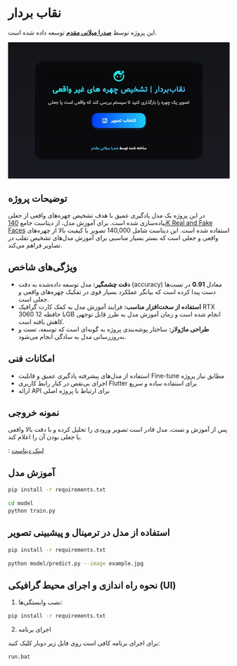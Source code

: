# نقاب بردار

این پروژه توسط **[صدرا میلانی مقدم](https://sadramilani.ir)** توسعه داده شده است.

![neghabbardar.jpg](media/neghabbardar.jpg)

## توضیحات پروژه

در این پروژه یک مدل یادگیری عمیق با هدف تشخیص چهره‌های واقعی از جعلی پیاده‌سازی شده است. برای آموزش مدل، از دیتاست جامع [140K Real and Fake Faces](https://www.kaggle.com/datasets/xhlulu/140k-real-and-fake-faces) استفاده شده است. این دیتاست شامل 140,000 تصویر با کیفیت بالا از چهره‌های واقعی و جعلی است که بستر بسیار مناسبی برای آموزش مدل‌های تشخیص تقلب در تصاویر فراهم می‌کند.

## ویژگی‌های شاخص

- **دقت چشمگیر:** مدل توسعه داده‌شده به دقت (accuracy) معادل **0.91** در تست‌ها دست پیدا کرده است که بیانگر عملکرد بسیار قوی در تفکیک چهره‌های واقعی و جعلی است.
- **استفاده از سخت‌افزار مناسب:** فرایند آموزش مدل به کمک کارت گرافیک RTX 3060 با حافظه 12GB انجام شده است و زمان آموزش مدل به طرز قابل توجهی کاهش یافته است.
- **طراحی ماژولار:** ساختار پوشه‌بندی پروژه به گونه‌ای است که توسعه، تست و به‌روزرسانی مدل به سادگی انجام می‌شود.


## امکانات فنی

- استفاده از مدل‌های پیشرفته یادگیری عمیق و قابلیت Fine-tune مطابق نیاز پروژه
- اجرای بی‌نقص در کنار رابط کاربری Flutter برای استفاده ساده و سریع
- ارائه API برای ارتباط با پروژه اصلی

## نمونه خروجی

پس از آموزش و تست، مدل قادر است تصویر ورودی را تحلیل کرده و با دقت بالا واقعی یا جعلی بودن آن را اعلام کند.

: [لینک دیتاست](https://www.kaggle.com/datasets/xhlulu/140k-real-and-fake-faces)

## آموزش مدل

```bash
pip install -r requirements.txt
```
```bash
cd model
python train.py
```

## استفاده از مدل در ترمینال و پیشبینی تصویر

```bash
pip install -r requirements.txt
```
```bash
python model/predict.py --image example.jpg
```

## نحوه راه اندازی و اجرای محیط گرافیکی (UI)

1. نصب وابستگی‌ها:

```bash
pip install -r requirements.txt
```

2. اجرای برنامه

برای اجرای برنامه کافی است روی فایل زیر دوبار کلیک کنید:

```bash
run.bat
```
